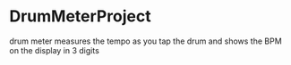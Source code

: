 # DrumMeterProject

drum meter measures the tempo as you tap the drum and shows the BPM on the display in 3 digits
